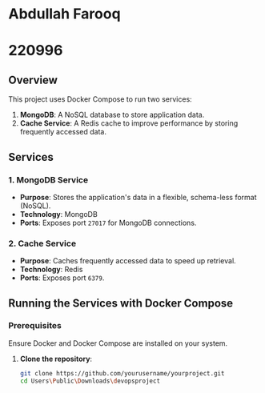 # Abdullah Farooq
# 220996
## Overview
This project uses Docker Compose to run two services:

1. **MongoDB**: A NoSQL database to store application data.
2. **Cache Service**: A Redis cache to improve performance by storing frequently accessed data.

## Services

### 1. MongoDB Service
- **Purpose**: Stores the application's data in a flexible, schema-less format (NoSQL).
- **Technology**: MongoDB
- **Ports**: Exposes port `27017` for MongoDB connections.

### 2. Cache Service
- **Purpose**: Caches frequently accessed data to speed up retrieval.
- **Technology**: Redis
- **Ports**: Exposes port `6379`.

## Running the Services with Docker Compose

### Prerequisites
Ensure Docker and Docker Compose are installed on your system.

1. **Clone the repository**:
   ```bash
   git clone https://github.com/yourusername/yourproject.git
   cd Users\Public\Downloads\devopsproject

